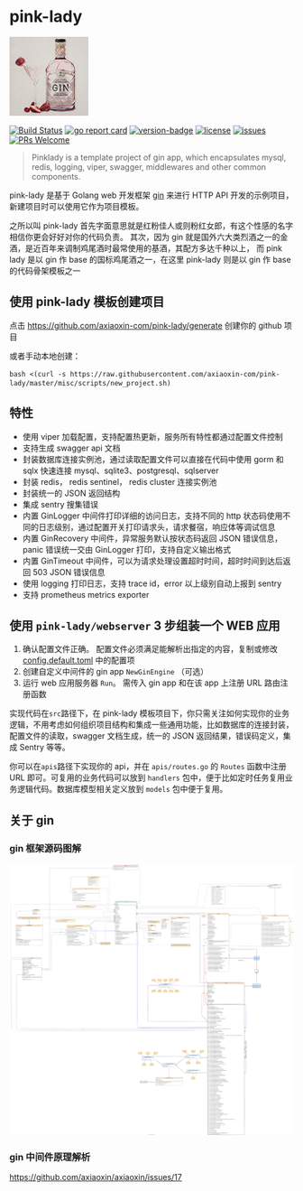 # pink-lady

![proj-icon](./misc/pics/logo.png)

[![Build Status](https://travis-ci.org/axiaoxin-com/pink-lady.svg?branch=master)](https://travis-ci.org/axiaoxin-com/pink-lady)
[![go report card](https://goreportcard.com/badge/github.com/axiaoxin-com/pink-lady)](https://goreportcard.com/report/github.com/axiaoxin-com/pink-lady)
[![version-badge](https://img.shields.io/github/release/axiaoxin-com/pink-lady.svg)](https://github.com/axiaoxin-com/pink-lady/releases)
[![license](https://img.shields.io/github/license/axiaoxin-com/pink-lady.svg)](https://github.com/axiaoxin-com/pink-lady/blob/master/LICENSE)
[![issues](https://img.shields.io/github/issues/axiaoxin-com/pink-lady.svg)](https://github.com/axiaoxin-com/pink-lady/issues)
[![PRs Welcome](https://img.shields.io/badge/PRs-welcome-brightgreen.svg)](https://github.com/axiaoxin-com/pink-lady/pulls)

> Pinklady is a template project of gin app, which encapsulates mysql, redis, logging, viper, swagger, middlewares and other common components.

pink-lady 是基于 Golang web 开发框架 [gin](https://github.com/gin-gonic/gin)
来进行 HTTP API 开发的示例项目，新建项目时可以使用它作为项目模板。

之所以叫 pink-lady 首先字面意思就是红粉佳人或则粉红女郎，有这个性感的名字相信你更会好好对你的代码负责。
其次，因为 gin 就是国外六大类烈酒之一的金酒，是近百年来调制鸡尾酒时最常使用的基酒，其配方多达千种以上，
而 pink lady 是以 gin 作 base 的国标鸡尾酒之一，在这里 pink-lady 则是以 gin 作 base 的代码骨架模板之一

## 使用 pink-lady 模板创建项目

点击 <https://github.com/axiaoxin-com/pink-lady/generate> 创建你的 github 项目

或者手动本地创建：

```
bash <(curl -s https://raw.githubusercontent.com/axiaoxin-com/pink-lady/master/misc/scripts/new_project.sh)
```

## 特性

- 使用 viper 加载配置，支持配置热更新，服务所有特性都通过配置文件控制
- 支持生成 swagger api 文档
- 封装数据库连接实例池，通过读取配置文件可以直接在代码中使用 gorm 和 sqlx 快速连接 mysql、sqlite3、postgresql、sqlserver
- 封装 redis， redis sentinel， redis cluster 连接实例池
- 封装统一的 JSON 返回结构
- 集成 sentry 搜集错误
- 内置 GinLogger 中间件打印详细的访问日志，支持不同的 http 状态码使用不同的日志级别，通过配置开关打印请求头，请求餐宿，响应体等调试信息
- 内置 GinRecovery 中间件，异常服务默认按状态码返回 JSON 错误信息，panic 错误统一交由 GinLogger 打印，支持自定义输出格式
- 内置 GinTimeout 中间件，可以为请求处理设置超时时间，超时时间到达后返回 503 JSON 错误信息
- 使用 logging 打印日志，支持 trace id，error 以上级别自动上报到 sentry
- 支持 prometheus metrics exporter

## 使用 `pink-lady/webserver` 3 步组装一个 WEB 应用

1. 确认配置文件正确。
   配置文件必须满足能解析出指定的内容，复制或修改 [config.default.toml](./src/config.default.toml) 中的配置项
2. 创建自定义中间件的 gin app `NewGinEngine` （可选）
3. 运行 web 应用服务器 `Run`。
   需传入 gin app 和在该 app 上注册 URL 路由注册函数

实现代码在`src`路径下，在 pink-lady 模板项目下，你只需关注如何实现你的业务逻辑，不用考虑如何组织项目结构和集成一些通用功能，比如数据库的连接封装，配置文件的读取，swagger 文档生成，统一的 JSON 返回结果，错误码定义，集成 Sentry 等等。

你可以在`apis`路径下实现你的 api，并在 `apis/routes.go` 的 `Routes` 函数中注册 URL 即可。可复用的业务代码可以放到 `handlers` 包中，便于比如定时任务复用业务逻辑代码。数据库模型相关定义放到 `models` 包中便于复用。

## 关于 gin

### gin 框架源码图解

![gin arch](./misc/pics/gin_arch.svg)

### gin 中间件原理解析

<https://github.com/axiaoxin/axiaoxin/issues/17>
